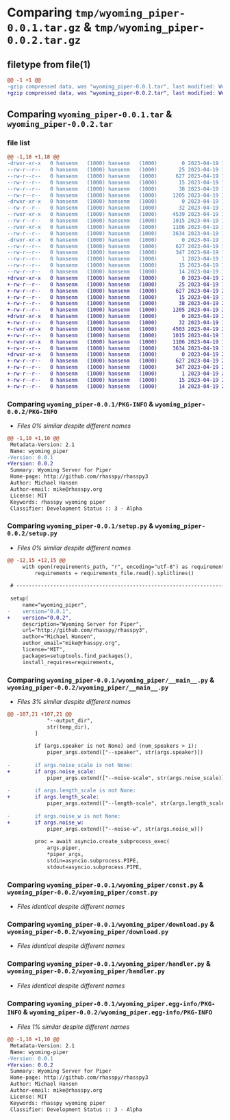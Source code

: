 # Comparing `tmp/wyoming_piper-0.0.1.tar.gz` & `tmp/wyoming_piper-0.0.2.tar.gz`

## filetype from file(1)

```diff
@@ -1 +1 @@
-gzip compressed data, was "wyoming_piper-0.0.1.tar", last modified: Wed Apr 19 19:09:45 2023, max compression
+gzip compressed data, was "wyoming_piper-0.0.2.tar", last modified: Wed Apr 19 20:16:08 2023, max compression
```

## Comparing `wyoming_piper-0.0.1.tar` & `wyoming_piper-0.0.2.tar`

### file list

```diff
@@ -1,18 +1,18 @@
-drwxr-xr-x   0 hansenm   (1000) hansenm   (1000)        0 2023-04-19 19:09:45.281654 wyoming_piper-0.0.1/
--rw-r--r--   0 hansenm   (1000) hansenm   (1000)       25 2023-04-19 16:16:21.000000 wyoming_piper-0.0.1/MANIFEST.in
--rw-r--r--   0 hansenm   (1000) hansenm   (1000)      627 2023-04-19 19:09:45.281654 wyoming_piper-0.0.1/PKG-INFO
--rw-r--r--   0 hansenm   (1000) hansenm   (1000)       15 2023-04-19 18:47:39.000000 wyoming_piper-0.0.1/requirements.txt
--rw-r--r--   0 hansenm   (1000) hansenm   (1000)       38 2023-04-19 19:09:45.281654 wyoming_piper-0.0.1/setup.cfg
--rw-r--r--   0 hansenm   (1000) hansenm   (1000)     1205 2023-04-19 18:48:00.000000 wyoming_piper-0.0.1/setup.py
-drwxr-xr-x   0 hansenm   (1000) hansenm   (1000)        0 2023-04-19 19:09:45.281654 wyoming_piper-0.0.1/wyoming_piper/
--rw-r--r--   0 hansenm   (1000) hansenm   (1000)       32 2023-04-19 19:04:59.000000 wyoming_piper-0.0.1/wyoming_piper/__init__.py
--rwxr-xr-x   0 hansenm   (1000) hansenm   (1000)     4539 2023-04-19 19:06:21.000000 wyoming_piper-0.0.1/wyoming_piper/__main__.py
--rw-r--r--   0 hansenm   (1000) hansenm   (1000)     1015 2023-04-19 15:13:49.000000 wyoming_piper-0.0.1/wyoming_piper/const.py
--rwxr-xr-x   0 hansenm   (1000) hansenm   (1000)     1106 2023-04-19 19:08:21.000000 wyoming_piper-0.0.1/wyoming_piper/download.py
--rw-r--r--   0 hansenm   (1000) hansenm   (1000)     3634 2023-04-19 19:09:15.000000 wyoming_piper-0.0.1/wyoming_piper/handler.py
-drwxr-xr-x   0 hansenm   (1000) hansenm   (1000)        0 2023-04-19 19:09:45.281654 wyoming_piper-0.0.1/wyoming_piper.egg-info/
--rw-r--r--   0 hansenm   (1000) hansenm   (1000)      627 2023-04-19 19:09:45.000000 wyoming_piper-0.0.1/wyoming_piper.egg-info/PKG-INFO
--rw-r--r--   0 hansenm   (1000) hansenm   (1000)      347 2023-04-19 19:09:45.000000 wyoming_piper-0.0.1/wyoming_piper.egg-info/SOURCES.txt
--rw-r--r--   0 hansenm   (1000) hansenm   (1000)        1 2023-04-19 19:09:45.000000 wyoming_piper-0.0.1/wyoming_piper.egg-info/dependency_links.txt
--rw-r--r--   0 hansenm   (1000) hansenm   (1000)       15 2023-04-19 19:09:45.000000 wyoming_piper-0.0.1/wyoming_piper.egg-info/requires.txt
--rw-r--r--   0 hansenm   (1000) hansenm   (1000)       14 2023-04-19 19:09:45.000000 wyoming_piper-0.0.1/wyoming_piper.egg-info/top_level.txt
+drwxr-xr-x   0 hansenm   (1000) hansenm   (1000)        0 2023-04-19 20:16:08.750707 wyoming_piper-0.0.2/
+-rw-r--r--   0 hansenm   (1000) hansenm   (1000)       25 2023-04-19 16:16:21.000000 wyoming_piper-0.0.2/MANIFEST.in
+-rw-r--r--   0 hansenm   (1000) hansenm   (1000)      627 2023-04-19 20:16:08.750707 wyoming_piper-0.0.2/PKG-INFO
+-rw-r--r--   0 hansenm   (1000) hansenm   (1000)       15 2023-04-19 18:47:39.000000 wyoming_piper-0.0.2/requirements.txt
+-rw-r--r--   0 hansenm   (1000) hansenm   (1000)       38 2023-04-19 20:16:08.750707 wyoming_piper-0.0.2/setup.cfg
+-rw-r--r--   0 hansenm   (1000) hansenm   (1000)     1205 2023-04-19 20:14:32.000000 wyoming_piper-0.0.2/setup.py
+drwxr-xr-x   0 hansenm   (1000) hansenm   (1000)        0 2023-04-19 20:16:08.750707 wyoming_piper-0.0.2/wyoming_piper/
+-rw-r--r--   0 hansenm   (1000) hansenm   (1000)       32 2023-04-19 19:04:59.000000 wyoming_piper-0.0.2/wyoming_piper/__init__.py
+-rwxr-xr-x   0 hansenm   (1000) hansenm   (1000)     4503 2023-04-19 20:03:45.000000 wyoming_piper-0.0.2/wyoming_piper/__main__.py
+-rw-r--r--   0 hansenm   (1000) hansenm   (1000)     1015 2023-04-19 15:13:49.000000 wyoming_piper-0.0.2/wyoming_piper/const.py
+-rwxr-xr-x   0 hansenm   (1000) hansenm   (1000)     1106 2023-04-19 19:08:21.000000 wyoming_piper-0.0.2/wyoming_piper/download.py
+-rw-r--r--   0 hansenm   (1000) hansenm   (1000)     3634 2023-04-19 19:09:15.000000 wyoming_piper-0.0.2/wyoming_piper/handler.py
+drwxr-xr-x   0 hansenm   (1000) hansenm   (1000)        0 2023-04-19 20:16:08.750707 wyoming_piper-0.0.2/wyoming_piper.egg-info/
+-rw-r--r--   0 hansenm   (1000) hansenm   (1000)      627 2023-04-19 20:16:08.000000 wyoming_piper-0.0.2/wyoming_piper.egg-info/PKG-INFO
+-rw-r--r--   0 hansenm   (1000) hansenm   (1000)      347 2023-04-19 20:16:08.000000 wyoming_piper-0.0.2/wyoming_piper.egg-info/SOURCES.txt
+-rw-r--r--   0 hansenm   (1000) hansenm   (1000)        1 2023-04-19 20:16:08.000000 wyoming_piper-0.0.2/wyoming_piper.egg-info/dependency_links.txt
+-rw-r--r--   0 hansenm   (1000) hansenm   (1000)       15 2023-04-19 20:16:08.000000 wyoming_piper-0.0.2/wyoming_piper.egg-info/requires.txt
+-rw-r--r--   0 hansenm   (1000) hansenm   (1000)       14 2023-04-19 20:16:08.000000 wyoming_piper-0.0.2/wyoming_piper.egg-info/top_level.txt
```

### Comparing `wyoming_piper-0.0.1/PKG-INFO` & `wyoming_piper-0.0.2/PKG-INFO`

 * *Files 0% similar despite different names*

```diff
@@ -1,10 +1,10 @@
 Metadata-Version: 2.1
 Name: wyoming_piper
-Version: 0.0.1
+Version: 0.0.2
 Summary: Wyoming Server for Piper
 Home-page: http://github.com/rhasspy/rhasspy3
 Author: Michael Hansen
 Author-email: mike@rhasspy.org
 License: MIT
 Keywords: rhasspy wyoming piper
 Classifier: Development Status :: 3 - Alpha
```

### Comparing `wyoming_piper-0.0.1/setup.py` & `wyoming_piper-0.0.2/setup.py`

 * *Files 0% similar despite different names*

```diff
@@ -12,15 +12,15 @@
     with open(requirements_path, "r", encoding="utf-8") as requirements_file:
         requirements = requirements_file.read().splitlines()
 
 # -----------------------------------------------------------------------------
 
 setup(
     name="wyoming_piper",
-    version="0.0.1",
+    version="0.0.2",
     description="Wyoming Server for Piper",
     url="http://github.com/rhasspy/rhasspy3",
     author="Michael Hansen",
     author_email="mike@rhasspy.org",
     license="MIT",
     packages=setuptools.find_packages(),
     install_requires=requirements,
```

### Comparing `wyoming_piper-0.0.1/wyoming_piper/__main__.py` & `wyoming_piper-0.0.2/wyoming_piper/__main__.py`

 * *Files 3% similar despite different names*

```diff
@@ -107,21 +107,21 @@
             "--output_dir",
             str(temp_dir),
         ]
 
         if (args.speaker is not None) and (num_speakers > 1):
             piper_args.extend(["--speaker", str(args.speaker)])
 
-        if args.noise_scale is not None:
+        if args.noise_scale:
             piper_args.extend(["--noise-scale", str(args.noise_scale)])
 
-        if args.length_scale is not None:
+        if args.length_scale:
             piper_args.extend(["--length-scale", str(args.length_scale)])
 
-        if args.noise_w is not None:
+        if args.noise_w:
             piper_args.extend(["--noise-w", str(args.noise_w)])
 
         proc = await asyncio.create_subprocess_exec(
             args.piper,
             *piper_args,
             stdin=asyncio.subprocess.PIPE,
             stdout=asyncio.subprocess.PIPE,
```

### Comparing `wyoming_piper-0.0.1/wyoming_piper/const.py` & `wyoming_piper-0.0.2/wyoming_piper/const.py`

 * *Files identical despite different names*

### Comparing `wyoming_piper-0.0.1/wyoming_piper/download.py` & `wyoming_piper-0.0.2/wyoming_piper/download.py`

 * *Files identical despite different names*

### Comparing `wyoming_piper-0.0.1/wyoming_piper/handler.py` & `wyoming_piper-0.0.2/wyoming_piper/handler.py`

 * *Files identical despite different names*

### Comparing `wyoming_piper-0.0.1/wyoming_piper.egg-info/PKG-INFO` & `wyoming_piper-0.0.2/wyoming_piper.egg-info/PKG-INFO`

 * *Files 1% similar despite different names*

```diff
@@ -1,10 +1,10 @@
 Metadata-Version: 2.1
 Name: wyoming-piper
-Version: 0.0.1
+Version: 0.0.2
 Summary: Wyoming Server for Piper
 Home-page: http://github.com/rhasspy/rhasspy3
 Author: Michael Hansen
 Author-email: mike@rhasspy.org
 License: MIT
 Keywords: rhasspy wyoming piper
 Classifier: Development Status :: 3 - Alpha
```

